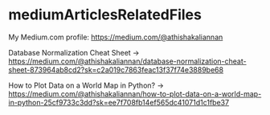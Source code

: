 # mediumArticlesRelatedFiles

My Medium.com profile: https://medium.com/@athishakaliannan

Database Normalization Cheat Sheet -> https://medium.com/@athishakaliannan/database-normalization-cheat-sheet-873964ab8cd2?sk=c2a019c7863feac13f37f74e3889be68

How to Plot Data on a World Map in Python? -> https://medium.com/@athishakaliannan/how-to-plot-data-on-a-world-map-in-python-25cf9733c3dd?sk=ee7f708fb14ef565dc41071d1c1fbe37
